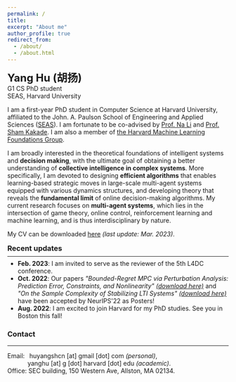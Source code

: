 ```yaml
---
permalink: /
title:
excerpt: "About me"
author_profile: true
redirect_from: 
  - /about/
  - /about.html
---
```


<b><font size=5>Yang Hu (胡扬)</font></b>  
G1 CS PhD student  
SEAS, Harvard University

I am a first-year PhD student in Computer Science at Harvard University, affiliated to the John. A. Paulson School of Engineering and Applied Sciences ([SEAS](https://www.seas.harvard.edu/)). I am fortunate to be co-advised by [Prof. Na Li](https://nali.seas.harvard.edu/) and [Prof. Sham Kakade](https://sham.seas.harvard.edu/). I am also a member of [the Harvard Machine Learning Foundations Group](https://mlfoundations.org/).

I am broadly interested in the theoretical foundations of intelligent systems and **decision making**, with the ultimate goal of obtaining a better understanding of **collective intelligence in complex systems**. More specifically, I am devoted to designing **efficient algorithms** that enables learning-based strategic moves in large-scale multi-agent systems equipped with various dynamics structures, and developing theory that reveals the **fundamental limit** of online decision-making algorithms. My current research focuses on **multi-agent systems**, which lies in the intersection of game theory, online control, reinforcement learning and machine learning, and is thus interdisciplinary by nature.

My CV can be downloaded [here](/files/CV.pdf) *(last update: Mar. 2023)*.


<div class="infoblock"><div class="blockcontent">
  <h3 id="recent updates" style="margin:0.5em 0em 0.5em">Recent updates</h3>
  <hr style="margin:0.2em 0em 0.2em">
  <ul style="margin:0.5em 0em 0.5em">
    <li><strong>Feb. 2023</strong>: I am invited to serve as the reviewer of the 5th L4DC conference.</li>
    <li><strong>Oct. 2022</strong>: Our papers <em>"Bounded-Regret MPC via Perturbation Analysis: Prediction Error, Constraints, and Nonlinearity"</em> <a href="https://arxiv.org/pdf/2210.12312.pdf"><em>(download here)</em></a> and <em>"On the Sample Complexity of Stabilizing LTI Systems"</em> <a href="https://arxiv.org/pdf/2202.07187.pdf"><em>(download here)</em></a> have been accepted by NeurIPS'22 as Posters!</li>
    <li><strong>Aug. 2022</strong>: I am excited to join Harvard for my PhD studies. See you in Boston this fall!</li>
</ul></div></div>


### Contact
--------------------
Email: &ensp;huyangshcn [at] gmail [dot] com *(personal)*,  
&emsp;&emsp;&emsp;&nbsp;yanghu [at] g [dot] harvard [dot] edu *(academic)*.  
Office: SEC building, 150 Western Ave, Allston, MA 02134.